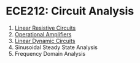 # ECE212: Circuit Analysis
1. [Linear Resistive Circuits](/ECE212/1_LinearResistiveCircuits.pdf)
2. [Operational Amplifiers](/ECE212/2_OperationalAmplifiers.pdf)
3. [Linear Dynamic Circuits](/ECE212/3_LinearResistiveCircuits.pdf)
4. Sinusoidal Steady State Analysis
5. Frequency Domain Analysis
